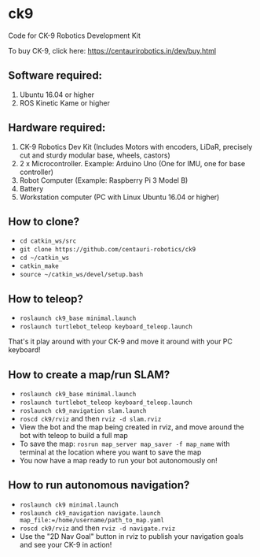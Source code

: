 # ck9
Code for CK-9 Robotics Development Kit

To buy CK-9, click here: https://centaurirobotics.in/dev/buy.html

## Software required:
1. Ubuntu 16.04 or higher
2. ROS Kinetic Kame or higher

## Hardware required:
1. CK-9 Robotics Dev Kit (Includes Motors with encoders, LiDaR, precisely cut and sturdy modular base, wheels, castors)
2. 2 x Microcontroller. Example: Arduino Uno (One for IMU, one for base controller)
3. Robot Computer (Example: Raspberry Pi 3 Model B)
4. Battery
5. Workstation computer (PC with Linux Ubuntu 16.04 or higher)

## How to clone?
- ```cd catkin_ws/src```
- ```git clone https://github.com/centauri-robotics/ck9```
- ```cd ~/catkin_ws```
- ```catkin_make```
- ```source ~/catkin_ws/devel/setup.bash```

## How to teleop?
- ```roslaunch ck9_base minimal.launch```
- ```roslaunch turtlebot_teleop keyboard_teleop.launch```

That's it play around with your CK-9 and move it around with your PC keyboard!

## How to create a map/run SLAM?
- ```roslaunch ck9_base minimal.launch```
- ```roslaunch turtlebot_teleop keyboard_teleop.launch```
- ```roslaunch ck9_navigation slam.launch```
- ```roscd ck9/rviz``` and then ```rviz -d slam.rviz```
- View the bot and the map being created in rviz, and move around the bot with teleop to build a full map
- To save the map: ```rosrun map_server map_saver -f map_name``` with terminal at the location where you want to save the map
- You now have a map ready to run your bot autonomously on!

## How to run autonomous navigation?
- ```roslaunch ck9 minimal.launch```
- ```roslaunch ck9_navigation navigate.launch map_file:=/home/username/path_to_map.yaml``` 
- ```roscd ck9/rviz``` and then ```rviz -d navigate.rviz```
- Use the "2D Nav Goal" button in rviz to publish your navigation goals and see your CK-9 in action!
